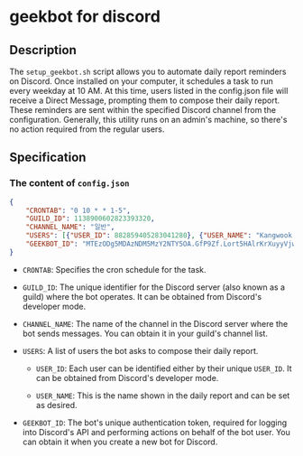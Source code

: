 # geekbot for discord

## Description

The `setup_geekbot.sh` script allows you to automate daily report reminders on Discord. Once installed on your computer, it schedules a task to run every weekday at 10 AM. At this time, users listed in the config.json file will receive a Direct Message, prompting them to compose their daily report. These reminders are sent within the specified Discord channel from the configuration. Generally, this utility runs on an admin's machine, so there's no action required from the regular users.

## Specification

### The content of `config.json`
```json
{
    "CRONTAB": "0 10 * * 1-5",
    "GUILD_ID": 1138900602823393320,
    "CHANNEL_NAME": "일반",
    "USERS": [{"USER_ID": 882859405283041280}, {"USER_NAME": "Kangwook Lee"}],
    "GEEKBOT_ID": "MTEzODg5MDAzNDM5MzY2NTY5OA.GfP9Zf.Lort5HAlrKrXuyyVjwGFYoxJ-ineIG3qoVoFuE"
}
```

- `CRONTAB`: Specifies the cron schedule for the task.

- `GUILD_ID`: The unique identifier for the Discord server (also known as a guild) where the bot operates. It can be obtained from Discord's developer mode.

- `CHANNEL_NAME`: The name of the channel in the Discord server where the bot sends messages. You can obtain it in your guild's channel list.

- `USERS`: A list of users the bot asks to compose their daily report. 

  - `USER_ID`: Each user can be identified either by their unique `USER_ID`. It can be obtained from Discord's developer mode.
  
  - `USER_NAME`: This is the name shown in the daily report and can be set as desired.

- `GEEKBOT_ID`: The bot's unique authentication token, required for logging into Discord's API and performing actions on behalf of the bot user. You can obtain it when you create a new bot for Discord.

